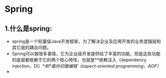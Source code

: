 # Spring

## 1.什么是spring:

* spring是一个轻量级Java开发框架，为了解决企业及应用开发的业务逻辑层和其它层的耦合问题。
* Spring可以做很多事情，它为企业级开发提供给了丰富的功能，但是这些功能的底层都依赖于它的两个核心特性，也就是**依赖注入（dependency injection，DI）\**和\**面向切面编程（aspect-oriented programming，AOP）**
* 

